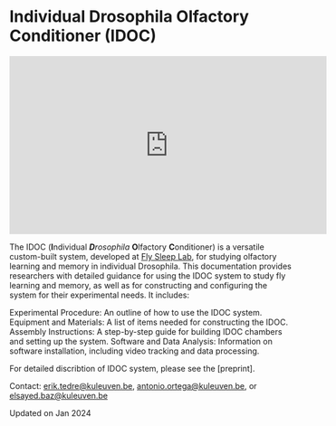 
# Individual Drosophila Olfactory Conditioner (IDOC)


<!-- Embed YouTube Video -->
<iframe width="560" height="315" src="https://www.youtube.com/embed/WrRvziT4CCk?si=PqejeFb9SjmcuttM" title="YouTube video player" frameborder="0" allow="accelerometer; autoplay; clipboard-write; encrypted-media; gyroscope; picture-in-picture; web-share" allowfullscreen></iframe>


The IDOC (<b>I</b>ndividual *<b>D</b>rosophila*  <b>O</b>lfactory  <b>C</b>onditioner) is a versatile custom-built system, developed at [Fly Sleep Lab](https://www.flysleeplab.com), for studying olfactory learning and memory in individual Drosophila. This documentation provides researchers with detailed guidance for using the IDOC system to study fly learning and memory, as well as for constructing and configuring the system for their experimental needs. It includes:

Experimental Procedure: An outline of how to use the IDOC system.
Equipment and Materials: A list of items needed for constructing the IDOC.
Assembly Instructions: A step-by-step guide for building IDOC chambers and setting up the system.
Software and Data Analysis: Information on software installation, including video tracking and data processing.

For detailed discribtion of IDOC system, please see the [preprint].

Contact: erik.tedre@kuleuven.be, antonio.ortega@kuleuven.be, or elsayed.baz@kuleuven.be

Updated on Jan 2024
